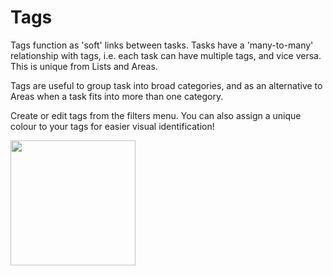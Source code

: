 # Tags

Tags function as 'soft' links between tasks. Tasks have a 'many-to-many' relationship with tags, i.e. each task can have multiple tags, and vice versa. This is unique from Lists and Areas.  

Tags are useful to group task into broad categories, and as an alternative to Areas when a task fits into more than one category.  

Create or edit tags from the filters menu. You can also assign a unique colour to your tags for easier visual identification!

<img src="https://beetee17.github.io/docs/assets/Yata/gifs/CreateTagDemo@3x.gif" width="200">
